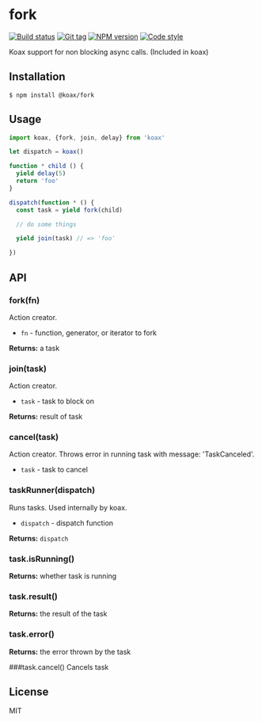 
# fork

[![Build status][travis-image]][travis-url]
[![Git tag][git-image]][git-url]
[![NPM version][npm-image]][npm-url]
[![Code style][standard-image]][standard-url]

Koax support for non blocking async calls. (Included in koax)

## Installation

    $ npm install @koax/fork

## Usage

```js
import koax, {fork, join, delay} from 'koax'

let dispatch = koax()

function * child () {
  yield delay(5)
  return 'foo'
}

dispatch(function * () {
  const task = yield fork(child)

  // do some things

  yield join(task) // => 'foo'

})
```

## API

### fork(fn)
Action creator.

- `fn` - function, generator, or iterator to fork

**Returns:** a task

### join(task)
Action creator.

- `task` - task to block on

**Returns:** result of task

### cancel(task)
Action creator. Throws error in running task with message: 'TaskCanceled'.

- `task` - task to cancel

### taskRunner(dispatch)
Runs tasks. Used internally by koax.

- `dispatch` - dispatch function

**Returns:** `dispatch`

### task.isRunning()

**Returns:** whether task is running

### task.result()

**Returns:** the result of the task

### task.error()

**Returns:** the error thrown by the task

###task.cancel()
Cancels task

## License

MIT

[travis-image]: https://img.shields.io/travis/koaxjs/fork.svg?style=flat-square
[travis-url]: https://travis-ci.org/koaxjs/fork
[git-image]: https://img.shields.io/github/tag/koaxjs/fork.svg
[git-url]: https://github.com/koaxjs/fork
[standard-image]: https://img.shields.io/badge/code%20style-standard-brightgreen.svg?style=flat
[standard-url]: https://github.com/feross/standard
[npm-image]: https://img.shields.io/npm/v/@koax/fork.svg?style=flat-square
[npm-url]: https://npmjs.org/package/@koax/fork
